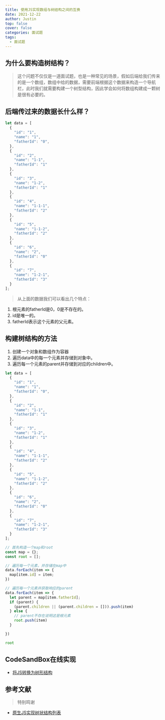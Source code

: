 ```yaml
---
title: 使用JS实现数组与树结构之间的互换
date: 2021-12-22
author: Justin
top: false
cover: false
categories: 面试题
tags:
  - 面试题
---
```


## 为什么要构造树结构？
> 这个问题不仅仅是一道面试题，也是一种常见的场景，假如后端给我们传来的是一个数组，数组中给的数据，需要前端根据这个数据来构造一个导航栏，此时我们就需要构建一个树型结构，因此学会如何将数组构建成一颗树是很有必要的。

## 后端传过来的数据长什么样？
```js
let data = [
  {
    "id": "1",
    "name": "1",
    "fatherId": "0",
  },
  {
    "id": "2",
    "name": "1-1",
    "fatherId": "1"
  },
  {
    "id": "3",
    "name": "1-2",
    "fatherId": "1"
  },
  {
    "id": "4",
    "name": "1-1-1",
    "fatherId": "2"
  },
  {
    "id": "5",
    "name": "1-1-2",
    "fatherId": "2"
  },
  {
    "id": "6",
    "name": "2",
    "fatherId": "0"
  },
  {
    "id": "7",
    "name": "1-2-1",
    "fatherId": "3"
  }
];
```

>从上面的数据我们可以看出几个特点：

1. 根元素的fatherId是0，0是不存在的。
2. id是唯一的。
3. fatherId表示这个元素的父元素。

## 构建树结构的方法

1. 创建一个对象和数组作为容器
2. 遍历data中的每一个元素并存储到对象中。
3. 遍历每一个元素的parent并存储到对应的children中。

```js
let data = [
  {
    "id": "1",
    "name": "1",
    "fatherId": "0",
  },
  {
    "id": "2",
    "name": "1-1",
    "fatherId": "1"
  },
  {
    "id": "3",
    "name": "1-2",
    "fatherId": "1"
  },
  {
    "id": "4",
    "name": "1-1-1",
    "fatherId": "2"
  },
  {
    "id": "5",
    "name": "1-1-2",
    "fatherId": "2"
  },
  {
    "id": "6",
    "name": "2",
    "fatherId": "0"
  },
  {
    "id": "7",
    "name": "1-2-1",
    "fatherId": "3"
  }
];

// 首先构造一个map和root
const map = {};
const root = [];

// 遍历每一个元素，并存储在map中
data.forEach(item => {
  map[item.id] = item;
})

// 遍历每一个元素并获取响应的parent
data.forEach(item => {
  let parent = map[item.fatherId];
  if (parent) {
    (parent.children || (parent.children = [])).push(item)
  } else {
    // parent不存在说明这是根元素
    root.push(item)
  }

})

root
```

## CodeSandBox在线实现

* [将JS转换为树形结构](https://codesandbox.io/s/jiang-shu-zu-zhuan-huan-wei-shu-xing-jie-gou-xiq5q)

## 参考文献
> 特别鸣谢

* [原生JS实现树状结构列表](https://segmentfault.com/a/1190000023128084)

